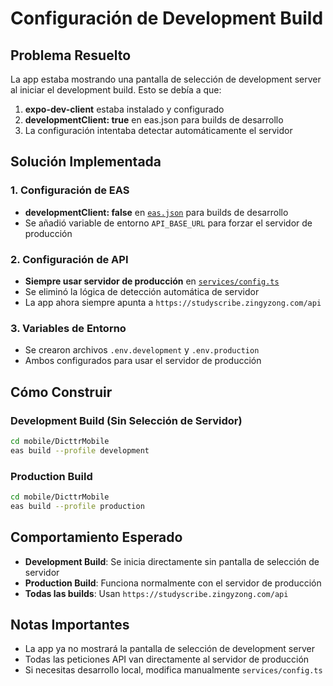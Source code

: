 # Configuración de Development Build

## Problema Resuelto

La app estaba mostrando una pantalla de selección de development server al iniciar el development build. Esto se debía a que:

1. **expo-dev-client** estaba instalado y configurado
2. **developmentClient: true** en eas.json para builds de desarrollo
3. La configuración intentaba detectar automáticamente el servidor

## Solución Implementada

### 1. Configuración de EAS
- **developmentClient: false** en [`eas.json`](eas.json:7) para builds de desarrollo
- Se añadió variable de entorno `API_BASE_URL` para forzar el servidor de producción

### 2. Configuración de API
- **Siempre usar servidor de producción** en [`services/config.ts`](services/config.ts)
- Se eliminó la lógica de detección automática de servidor
- La app ahora siempre apunta a `https://studyscribe.zingyzong.com/api`

### 3. Variables de Entorno
- Se crearon archivos `.env.development` y `.env.production`
- Ambos configurados para usar el servidor de producción

## Cómo Construir

### Development Build (Sin Selección de Servidor)
```bash
cd mobile/DicttrMobile
eas build --profile development
```

### Production Build
```bash
cd mobile/DicttrMobile
eas build --profile production
```

## Comportamiento Esperado

- **Development Build**: Se inicia directamente sin pantalla de selección de servidor
- **Production Build**: Funciona normalmente con el servidor de producción
- **Todas las builds**: Usan `https://studyscribe.zingyzong.com/api`

## Notas Importantes

- La app ya no mostrará la pantalla de selección de development server
- Todas las peticiones API van directamente al servidor de producción
- Si necesitas desarrollo local, modifica manualmente `services/config.ts`